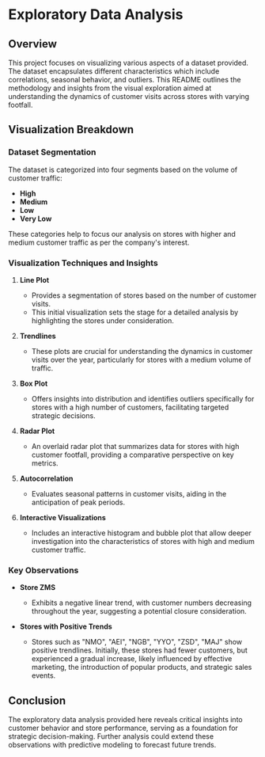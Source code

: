 # Exploratory Data Analysis

## Overview
This project focuses on visualizing various aspects of a dataset provided. The dataset encapsulates different characteristics which include correlations, seasonal behavior, and outliers. This README outlines the methodology and insights from the visual exploration aimed at understanding the dynamics of customer visits across stores with varying footfall.

## Visualization Breakdown

### Dataset Segmentation
The dataset is categorized into four segments based on the volume of customer traffic:
- **High**
- **Medium**
- **Low**
- **Very Low**

These categories help to focus our analysis on stores with higher and medium customer traffic as per the company's interest.

### Visualization Techniques and Insights

1. **Line Plot**
   - Provides a segmentation of stores based on the number of customer visits.
   - This initial visualization sets the stage for a detailed analysis by highlighting the stores under consideration.

2. **Trendlines**
   - These plots are crucial for understanding the dynamics in customer visits over the year, particularly for stores with a medium volume of traffic.

3. **Box Plot**
   - Offers insights into distribution and identifies outliers specifically for stores with a high number of customers, facilitating targeted strategic decisions.

4. **Radar Plot**
   - An overlaid radar plot that summarizes data for stores with high customer footfall, providing a comparative perspective on key metrics.

5. **Autocorrelation**
   - Evaluates seasonal patterns in customer visits, aiding in the anticipation of peak periods.

6. **Interactive Visualizations**
   - Includes an interactive histogram and bubble plot that allow deeper investigation into the characteristics of stores with high and medium customer traffic.

### Key Observations

- **Store ZMS**
  - Exhibits a negative linear trend, with customer numbers decreasing throughout the year, suggesting a potential closure consideration.

- **Stores with Positive Trends**
  - Stores such as "NMO", "AEI", "NGB", "YYO", "ZSD", "MAJ" show positive trendlines. Initially, these stores had fewer customers, but experienced a gradual increase, likely influenced by effective marketing, the introduction of popular products, and strategic sales events.

## Conclusion

The exploratory data analysis provided here reveals critical insights into customer behavior and store performance, serving as a foundation for strategic decision-making. Further analysis could extend these observations with predictive modeling to forecast future trends.

